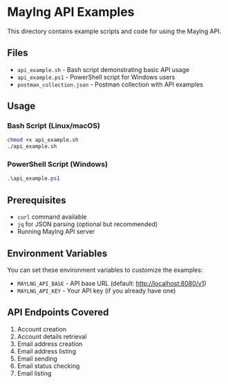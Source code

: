 # Maylng API Examples

This directory contains example scripts and code for using the Maylng API.

## Files

- `api_example.sh` - Bash script demonstrating basic API usage
- `api_example.ps1` - PowerShell script for Windows users
- `postman_collection.json` - Postman collection with API examples

## Usage

### Bash Script (Linux/macOS)

```bash
chmod +x api_example.sh
./api_example.sh
```

### PowerShell Script (Windows)

```powershell
.\api_example.ps1
```

## Prerequisites

- `curl` command available
- `jq` for JSON parsing (optional but recommended)
- Running Maylng API server

## Environment Variables

You can set these environment variables to customize the examples:

- `MAYLNG_API_BASE` - API base URL (default: <http://localhost:8080/v1>)
- `MAYLNG_API_KEY` - Your API key (if you already have one)

## API Endpoints Covered

1. Account creation
2. Account details retrieval
3. Email address creation
4. Email address listing
5. Email sending
6. Email status checking
7. Email listing
